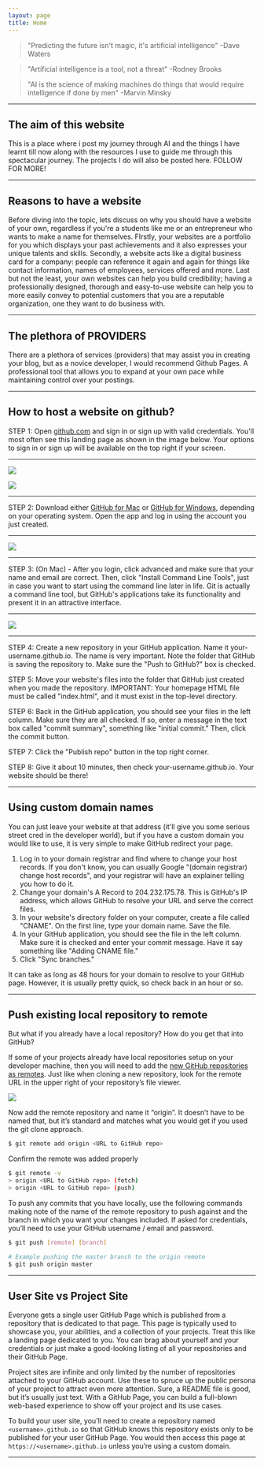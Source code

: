 ```yaml
---
layout: page
title: Home
---
```

>"Predicting the future isn't magic, it's artificial intelligence" -Dave Waters

>"Artificial intelligence is a tool, not a threat" -Rodney Brooks

>"AI is the science of making machines do things that would require intelligence if done by men" -Marvin Minsky

---

## **The aim of this website**

This is a place where i post my journey through AI and the things I have learnt till now along with the resources I use to guide me through this spectacular journey. The projects I do will also be posted here. FOLLOW FOR MORE!

---
## **Reasons to have a website**

Before diving into the topic, lets discuss on why you should have a website of your own, regardless if you're a students like me or an entrepreneur who wants to make a name for themselves. FIrstly, your websites are a portfolio for you which displays your past achievements and it also expresses your unique talents and skills. Secondly, a website acts like a digital business card for a company: people can reference it again and again for things like contact information, names of employees, services offered and more. Last but not the least, your own websites can help you build credibility; having a professionally designed, thorough and easy-to-use website can help you to more easily convey to potential customers that you are a reputable organization, one they want to do business with.

---
## **The plethora of PROVIDERS**

There are a plethora of services (providers) that may assist you in creating your blog, but as a novice developer, I would recommend Github Pages. A professional tool that allows you to expand at your own pace while maintaining control over your postings.

---
## **How to host a website on github?**

STEP 1: Open [github.com](https://github.com/) and sign in or sign up with valid credentials. You'll most often see this landing page as shown in the image below. Your options to sign in or sign up will be available on the top right if your screen.

---
![](2021-12-27-12-15-57.png)

![](2021-12-27-12-28-30.png)

---
STEP 2: Download either [GitHub for Mac](https://desktop.github.com/) or [GitHub for Windows](https://desktop.github.com/), depending on your operating system. Open the app and log in using the account you just created.

---
![](2021-12-27-13-47-27.png)

---
STEP 3: (On Mac) - After you login, click advanced and make sure that your name and email are correct. Then, click "Install Command Line Tools", just in case you want to start using the command line later in life. Git is actually a command line tool, but GitHub's applications take its functionality and present it in an attractive interface.

---
![](![](tempsnip.png).png)

---
STEP 4: Create a new repository in your GitHub application. Name it your-username.github.io. The name is very important. Note the folder that GitHub is saving the repository to. Make sure the "Push to GitHub?" box is checked.

STEP 5: Move your website's files into the folder that GitHub just created when you made the repository. IMPORTANT: Your homepage HTML file must be called "index.html", and it must exist in the top-level directory.

STEP 6: Back in the GitHub application, you should see your files in the left column. Make sure they are all checked. If so, enter a message in the text box called "commit summary", something like "initial commit." Then, click the commit button.

STEP 7: Click the "Publish repo" button in the top right corner.

STEP 8: Give it about 10 minutes, then check your-username.github.io. Your website should be there!

---
## **Using custom domain names**

You can just leave your website at that address (it'll give you some serious street cred in the developer world), but if you have a custom domain you would like to use, it is very simple to make GitHub redirect your page.

1. Log in to your domain registrar and find where to change your host records. If you don't know, you can usually Google "(domain registrar) change host records", and your registrar will have an explainer telling you how to do it.
2. Change your domain's A Record to 204.232.175.78. This is GitHub's IP address, which allows GitHub to resolve your URL and serve the correct files.
3. In your website's directory folder on your computer, create a file called "CNAME". On the first line, type your domain name. Save the file.
4. In your GitHub application, you should see the file in the left column. Make sure it is checked and enter your commit message. Have it say something like "Adding CNAME file."
5. Click "Sync branches."

It can take as long as 48 hours for your domain to resolve to your GitHub page. However, it is usually pretty quick, so check back in an hour or so.

---
## **Push existing local repository to remote**

But what if you already have a local repository? How do you get that into GitHub?

If some of your projects already have local repositories setup on your developer machine, then you will need to add the [new GitHub repositories as remotes](https://docs.github.com/en/get-started/getting-started-with-git/managing-remote-repositories). Just like when cloning a new repository, look for the remote URL in the upper right of your repository’s file viewer.

![](2021-12-27-14-10-02.png)

Now add the remote repository and name it “origin”. It doesn’t have to be named that, but it’s standard and matches what you would get if you used the git clone approach.

```bash
$ git remote add origin <URL to GitHub repo>
```

Confirm the remote was added properly

```bash
$ git remote -v
> origin <URL to GitHub repo> (fetch)
> origin <URL to GitHub repo> (push)
```

To push any commits that you have locally, use the following commands making note of the name of the remote repository to push against and the branch in which you want your changes included. If asked for credentials, you’ll need to use your GitHub username / email and password.

```bash
$ git push [remote] [branch]

# Example pushing the master branch to the origin remote
$ git push origin master
```

---
## **User Site vs Project Site**

Everyone gets a single user GitHub Page which is published from a repository that is dedicated to that page. This page is typically used to showcase you, your abilities, and a collection of your projects. Treat this like a landing page dedicated to you. You can brag about yourself and your credentials or just make a good-looking listing of all your repositories and their GitHub Page.

Project sites are infinite and only limited by the number of repositories attached to your GitHub account. Use these to spruce up the public persona of your project to attract even more attention. Sure, a README file is good, but it’s usually just text. With a GitHub Page, you can build a full-blown web-based experience to show off your project and its use cases.

To build your user site, you’ll need to create a repository named `<username>.github.io` so that GitHub knows this repository exists only to be published for your user GitHub Page. You would then access this page at `https://<username>.github.io` unless you’re using a custom domain.

---




